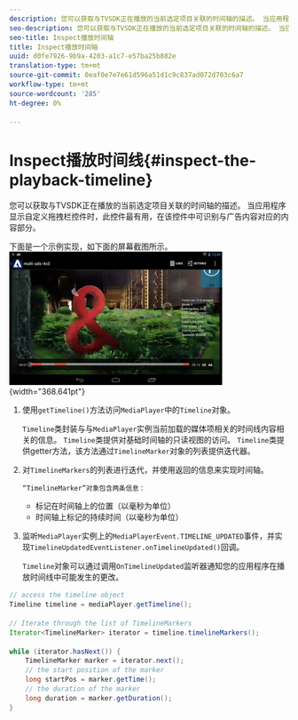 ```yaml
---
description: 您可以获取与TVSDK正在播放的当前选定项目关联的时间轴的描述。 当应用程序显示自定义拖拽栏控件时，此控件最有用，在该控件中可识别与广告内容对应的内容部分。
seo-description: 您可以获取与TVSDK正在播放的当前选定项目关联的时间轴的描述。 当应用程序显示自定义拖拽栏控件时，此控件最有用，在该控件中可识别与广告内容对应的内容部分。
seo-title: Inspect播放时间轴
title: Inspect播放时间轴
uuid: d0fe7926-9b9a-4203-a1c7-e57ba25b882e
translation-type: tm+mt
source-git-commit: 0eaf0e7e7e61d596a51d1c9c837ad072d703c6a7
workflow-type: tm+mt
source-wordcount: '285'
ht-degree: 0%

---
```



# Inspect播放时间线{#inspect-the-playback-timeline}

您可以获取与TVSDK正在播放的当前选定项目关联的时间轴的描述。 当应用程序显示自定义拖拽栏控件时，此控件最有用，在该控件中可识别与广告内容对应的内容部分。

下面是一个示例实现，如下面的屏幕截图所示。  ![](assets/inspect-playback.jpg){width=&quot;368.641pt&quot;}

1. 使用`getTimeline()`方法访问`MediaPlayer`中的`Timeline`对象。

   `Timeline`类封装与与`MediaPlayer`实例当前加载的媒体项相关的时间线内容相关的信息。 `Timeline`类提供对基础时间轴的只读视图的访问。 `Timeline`类提供getter方法，该方法通过`TimelineMarker`对象的列表提供迭代器。

1. 对`TimelineMarkers`的列表进行迭代，并使用返回的信息来实现时间轴。

       “TimelineMarker”对象包含两条信息：
   
   * 标记在时间轴上的位置（以毫秒为单位）
   * 时间轴上标记的持续时间（以毫秒为单位）

1. 监听`MediaPlayer`实例上的`MediaPlayerEvent.TIMELINE_UPDATED`事件，并实现`TimelineUpdatedEventListener.onTimelineUpdated()`回调。

   `Timeline`对象可以通过调用`OnTimelineUpdated`监听器通知您的应用程序在播放时间线中可能发生的更改。

```java
// access the timeline object 
Timeline timeline = mediaPlayer.getTimeline(); 
 
// Iterate through the list of TimelineMarkers 
Iterator<TimelineMarker> iterator = timeline.timelineMarkers(); 
 
while (iterator.hasNext()) { 
    TimelineMarker marker = iterator.next(); 
    // the start position of the marker 
    long startPos = marker.getTime(); 
    // the duration of the marker 
    long duration = marker.getDuration(); 
}
```
